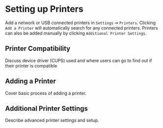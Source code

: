 # Setting up Printers

Add a network or USB connected printers in `Settings` ➞ `Printers`. Clicking `Add a Printer` will automatically search for any connected printers. Printers can also be added manually by clicking `Additional Printer Settings`.

## Printer Compatibility

Discuss device driver (CUPS) used and where users can go to find out if their printer is compatible

## Adding a Printer

Cover basic process of adding a printer.

## Additional Printer Settings

Describe advanced printer settings and setup.